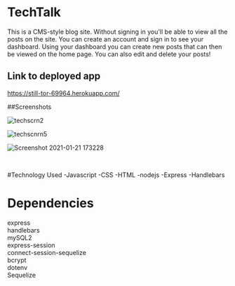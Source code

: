 # TechTalk

This is a CMS-style blog site. Without signing in you'll be able to view all the posts on the site. You can create an account and sign in to see your dashboard. Using your dashboard you can create new posts that can then be viewed on the home page. You can also edit and delete your posts!

## Link to deployed app
https://still-tor-69964.herokuapp.com/

##Screenshots

![techscrn2](https://user-images.githubusercontent.com/65680645/91696064-0f460180-eb3d-11ea-845d-e0f5198a5837.png)

![techscnrn5](https://user-images.githubusercontent.com/65680645/91696069-0fde9800-eb3d-11ea-8e42-d2783e835ae1.png)

![Screenshot 2021-01-21 173228](https://user-images.githubusercontent.com/65680645/105420625-b15ea700-5c0e-11eb-89c0-b0a21b0ecc6a.png)

<br>

#Technology Used
-Javascript
-CSS
-HTML
-nodejs
-Express
-Handlebars

# Dependencies
express<br>
handlebars<br>
mySQL2<br>
express-session<br>
connect-session-sequelize<br>
bcrypt<br>
dotenv<br>
Sequelize<br>

